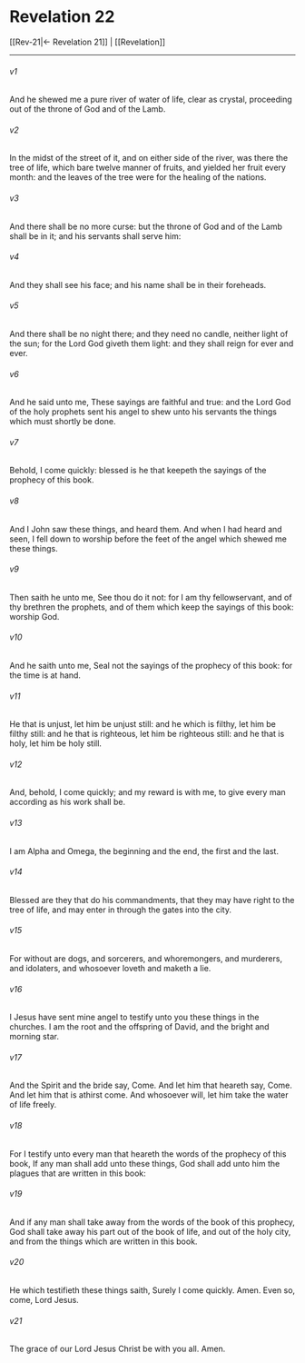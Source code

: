 # Revelation 22

[[Rev-21|← Revelation 21]] | [[Revelation]]
***

###### v1
And he shewed me a pure river of water of life, clear as crystal, proceeding out of the throne of God and of the Lamb.
###### v2
In the midst of the street of it, and on either side of the river, was there the tree of life, which bare twelve manner of fruits, and yielded her fruit every month: and the leaves of the tree were for the healing of the nations.
###### v3
And there shall be no more curse: but the throne of God and of the Lamb shall be in it; and his servants shall serve him:
###### v4
And they shall see his face; and his name shall be in their foreheads.
###### v5
And there shall be no night there; and they need no candle, neither light of the sun; for the Lord God giveth them light: and they shall reign for ever and ever.
###### v6
And he said unto me, These sayings are faithful and true: and the Lord God of the holy prophets sent his angel to shew unto his servants the things which must shortly be done.
###### v7
Behold, I come quickly: blessed is he that keepeth the sayings of the prophecy of this book.
###### v8
And I John saw these things, and heard them. And when I had heard and seen, I fell down to worship before the feet of the angel which shewed me these things.
###### v9
Then saith he unto me, See thou do it not: for I am thy fellowservant, and of thy brethren the prophets, and of them which keep the sayings of this book: worship God.
###### v10
And he saith unto me, Seal not the sayings of the prophecy of this book: for the time is at hand.
###### v11
He that is unjust, let him be unjust still: and he which is filthy, let him be filthy still: and he that is righteous, let him be righteous still: and he that is holy, let him be holy still.
###### v12
And, behold, I come quickly; and my reward is with me, to give every man according as his work shall be.
###### v13
I am Alpha and Omega, the beginning and the end, the first and the last.
###### v14
Blessed are they that do his commandments, that they may have right to the tree of life, and may enter in through the gates into the city.
###### v15
For without are dogs, and sorcerers, and whoremongers, and murderers, and idolaters, and whosoever loveth and maketh a lie.
###### v16
I Jesus have sent mine angel to testify unto you these things in the churches. I am the root and the offspring of David, and the bright and morning star.
###### v17
And the Spirit and the bride say, Come. And let him that heareth say, Come. And let him that is athirst come. And whosoever will, let him take the water of life freely.
###### v18
For I testify unto every man that heareth the words of the prophecy of this book, If any man shall add unto these things, God shall add unto him the plagues that are written in this book:
###### v19
And if any man shall take away from the words of the book of this prophecy, God shall take away his part out of the book of life, and out of the holy city, and from the things which are written in this book.
###### v20
He which testifieth these things saith, Surely I come quickly. Amen. Even so, come, Lord Jesus.
###### v21
The grace of our Lord Jesus Christ be with you all. Amen.   
